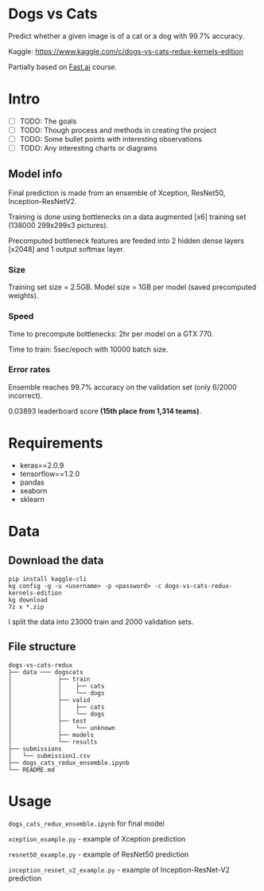# Dogs vs Cats
Predict whether a given image is of a cat or a dog with 99.7% accuracy. 

Kaggle: https://www.kaggle.com/c/dogs-vs-cats-redux-kernels-edition

Partially based on [Fast.ai](http://course.fast.ai/) course.

# Intro
- [ ] TODO: The goals
- [ ] TODO: Though process and methods in creating the project
- [ ] TODO: Some bullet points with interesting observations
- [ ] TODO: Any interesting charts or diagrams
## Model info
Final prediction is made from an ensemble of Xception, ResNet50, Inception-ResNetV2.

Training is done using bottlenecks on a data augmented [x6] training set (138000 299x299x3 pictures).

Precomputed bottleneck features are feeded into 2 hidden dense layers [x2048] and 1 output softmax layer.

### Size
Training set size = 2.5GB. Model size = 1GB per model (saved precomputed weights).

### Speed
Time to precompute bottlenecks: 2hr per model on a GTX 770.

Time to train: 5sec/epoch with 10000 batch size.


### Error rates
Ensemble reaches 99.7% accuracy on the validation set (only 6/2000 incorrect).

0.03893 leaderboard score **(15th place from 1,314 teams)**.

# Requirements
* keras==2.0.9
* tensorflow==1.2.0
* pandas
* seaborn
* sklearn

# Data
## Download the data
    pip install kaggle-cli
    kg config -g -u <username> -p <password> -c dogs-vs-cats-redux-kernels-edition
    kg download
    7z x *.zip

I split the data into 23000 train and 2000 validation sets.
## File structure
```
dogs-vs-cats-redux
├── data ─── dogscats
│             ├── train
│             │    ├── cats
│             │    └── dogs
│             ├── valid
│             │    ├── cats
│             │    └── dogs
│             ├── test
│             │    └── unknown
│             ├── models
│             └── results
├── submissions
│   └── submission1.csv
├── dogs_cats_redux_ensemble.ipynb
└── README.md
```
# Usage
`dogs_cats_redux_ensemble.ipynb` for final model

`xception_example.py` - example of Xception prediction

`resnet50_example.py` - example of ResNet50 prediction

`inception_resnet_v2_example.py` - example of Inception-ResNet-V2 prediction
